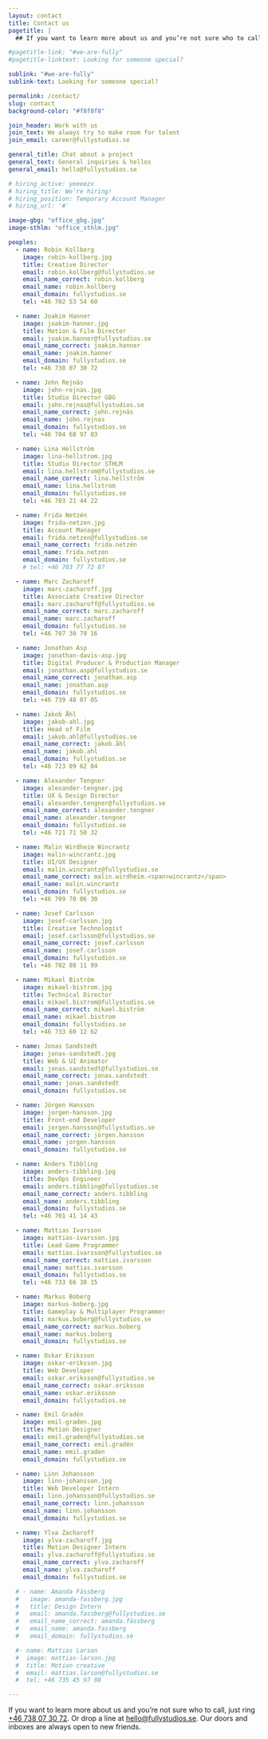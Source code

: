 ```yaml
---
layout: contact
title: Contact us
pagetitle: |
  ## If you want to learn more about us and you’re not sure who to call, just ring [+46 738 07 30 72](tel:+46738073072). Or drop a line at [hello@&shy;fullystudios.se](mailto:hello@fullystudios.se). Our doors and inboxes are always open to new friends.

#pagetitle-link: "#we-are-fully"
#pagetitle-linktext: Looking for someone special?

sublink: "#we-are-fully"
sublink-text: Looking for someone special?

permalink: /contact/
slug: contact
background-color: "#f8f8f8"

join_header: Work with us
join_text: We always try to make room for talent
join_email: career@fullystudios.se

general_title: Chat about a project
general_text: General inquiries & hellos
general_email: hello@fullystudios.se

# hiring_active: yeeeezx
# hiring_title: We’re hiring!
# hiring_position: Temporary Account Manager
# hiring_url: '#'

image-gbg: "office_gbg.jpg"
image-sthlm: "office_sthlm.jpg"

peoples:
  - name: Robin Kollberg
    image: robin-kollberg.jpg
    title: Creative Director
    email: robin.kollberg@fullystudios.se
    email_name_correct: robin.kollberg
    email_name: robin.kollberg
    email_domain: fullystudios.se
    tel: +46 702 53 54 60

  - name: Joakim Hanner
    image: joakim-hanner.jpg
    title: Motion & Film Director
    email: joakim.hanner@fullystudios.se
    email_name_correct: joakim.hanner
    email_name: joakim.hanner
    email_domain: fullystudios.se
    tel: +46 738 07 30 72

  - name: John Rejnäs
    image: john-rejnas.jpg
    title: Studio Director GBG
    email: john.rejnas@fullystudios.se
    email_name_correct: john.rejnäs
    email_name: john.rejnas
    email_domain: fullystudios.se
    tel: +46 704 68 97 03

  - name: Lina Hellström
    image: lina-hellstrom.jpg
    title: Studio Director STHLM
    email: lina.hellstrom@fullystudios.se
    email_name_correct: lina.hellström
    email_name: lina.hellstrom
    email_domain: fullystudios.se
    tel: +46 703 21 44 22

  - name: Frida Netzén
    image: frida-netzen.jpg
    title: Account Manager
    email: frida.netzen@fullystudios.se
    email_name_correct: frida.netzén
    email_name: frida.netzen
    email_domain: fullystudios.se
    # tel: +46 703 77 72 07

  - name: Marc Zacharoff
    image: marc-zacharoff.jpg
    title: Associate Creative Director
    email: marc.zacharoff@fullystudios.se
    email_name_correct: marc.zacharoff
    email_name: marc.zacharoff
    email_domain: fullystudios.se
    tel: +46 707 30 79 16

  - name: Jonathan Asp
    image: jonathan-davis-asp.jpg
    title: Digital Producer & Production Manager
    email: jonathan.asp@fullystudios.se
    email_name_correct: jonathan.asp
    email_name: jonathan.asp
    email_domain: fullystudios.se
    tel: +46 739 48 07 05

  - name: Jakob Åhl
    image: jakob-ahl.jpg
    title: Head of Film
    email: jakob.ahl@fullystudios.se
    email_name_correct: jakob.åhl
    email_name: jakob.ahl
    email_domain: fullystudios.se
    tel: +46 723 09 62 04

  - name: Alexander Tengner
    image: alexander-tengner.jpg
    title: UX & Design Director
    email: alexander.tengner@fullystudios.se
    email_name_correct: alexander.tengner
    email_name: alexander.tengner
    email_domain: fullystudios.se
    tel: +46 721 71 50 32

  - name: Malin Wirdheim Wincrantz
    image: malin-wincrantz.jpg
    title: UI/UX Designer
    email: malin.wincrantz@fullystudios.se
    email_name_correct: malin.wirdheim.<span>wincrantz</span>
    email_name: malin.wincrantz
    email_domain: fullystudios.se
    tel: +46 709 70 06 30

  - name: Josef Carlsson
    image: josef-carlsson.jpg
    title: Creative Technologist
    email: josef.carlsson@fullystudios.se
    email_name_correct: josef.carlsson
    email_name: josef.carlsson
    email_domain: fullystudios.se
    tel: +46 702 08 11 99

  - name: Mikael Biström
    image: mikael-bistrom.jpg
    title: Technical Director
    email: mikael.bistrom@fullystudios.se
    email_name_correct: mikael.biström
    email_name: mikael.bistrom
    email_domain: fullystudios.se
    tel: +46 733 60 12 62

  - name: Jonas Sandstedt
    image: jonas-sandstedt.jpg
    title: Web & UI Animator
    email: jonas.sandstedt@fullystudios.se
    email_name_correct: jonas.sandstedt
    email_name: jonas.sandstedt
    email_domain: fullystudios.se

  - name: Jörgen Hansson
    image: jorgen-hansson.jpg
    title: Front-end Developer
    email: jorgen.hansson@fullystudios.se
    email_name_correct: jörgen.hansson
    email_name: jorgen.hansson
    email_domain: fullystudios.se

  - name: Anders Tibbling
    image: anders-tibbling.jpg
    title: DevOps Engineer
    email: anders.tibbling@fullystudios.se
    email_name_correct: anders.tibbling
    email_name: anders.tibbling
    email_domain: fullystudios.se
    tel: +46 701 41 14 43

  - name: Mattias Ivarsson
    image: mattias-ivarsson.jpg
    title: Lead Game Programmer
    email: mattias.ivarsson@fullystudios.se
    email_name_correct: mattias.ivarsson
    email_name: mattias.ivarsson
    email_domain: fullystudios.se
    tel: +46 733 66 30 15

  - name: Markus Boberg
    image: markus-boberg.jpg
    title: Gameplay & Multiplayer Programmer
    email: markus.boberg@fullystudios.se
    email_name_correct: markus.boberg
    email_name: markus.boberg
    email_domain: fullystudios.se

  - name: Oskar Eriksson
    image: oskar-eriksson.jpg
    title: Web Developer
    email: oskar.eriksson@fullystudios.se
    email_name_correct: oskar.eriksson
    email_name: oskar.eriksson
    email_domain: fullystudios.se

  - name: Emil Gradén
    image: emil-graden.jpg
    title: Motion Designer
    email: emil.graden@fullystudios.se
    email_name_correct: emil.gradén
    email_name: emil.graden
    email_domain: fullystudios.se

  - name: Linn Johansson
    image: linn-johansson.jpg
    title: Web Developer Intern
    email: linn.johansson@fullystudios.se
    email_name_correct: linn.johansson
    email_name: linn.johansson
    email_domain: fullystudios.se

  - name: Ylva Zacharoff
    image: ylva-zacharoff.jpg
    title: Motion Designer Intern
    email: ylva.zacharoff@fullystudios.se
    email_name_correct: ylva.zacharoff
    email_name: ylva.zacharoff
    email_domain: fullystudios.se

  # - name: Amanda Fässberg
  #   image: amanda-fassberg.jpg
  #   title: Design Intern
  #   email: amanda.fassberg@fullystudios.se
  #   email_name_correct: amanda.fässberg
  #   email_name: amanda.fassberg
  #   email_domain: fullystudios.se

  #- name: Mattias Larson
  #  image: mattias-larson.jpg
  #  title: Motion creative
  #  email: mattias.larson@fullystudios.se
  #  tel: +46 735 45 97 08

---
```


If you want to learn more about us and you’re not sure who to call, just ring [+46 738 07 30 72](tel:+46738073072). Or drop a line at [hello@fullystudios.se](mailto:hello@fullystudios.se). Our doors and inboxes are always open to new friends.
